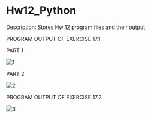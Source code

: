 # Hw12_Python
Description: Stores Hw 12 program files and their output

PROGRAM OUTPUT OF EXERCISE 17.1


PART 1

![1](https://user-images.githubusercontent.com/95397686/145680952-53632f86-e8f0-4dff-ad33-a3b57f041fb2.JPG)


PART 2

![2](https://user-images.githubusercontent.com/95397686/145680977-41eb36b8-4f6b-43d8-83cb-303e255b4535.JPG)




PROGRAM OUTPUT OF EXERCISE 17.2

![3](https://user-images.githubusercontent.com/95397686/145681087-33eed755-5c76-427d-a9b0-6652af748f3f.JPG)
